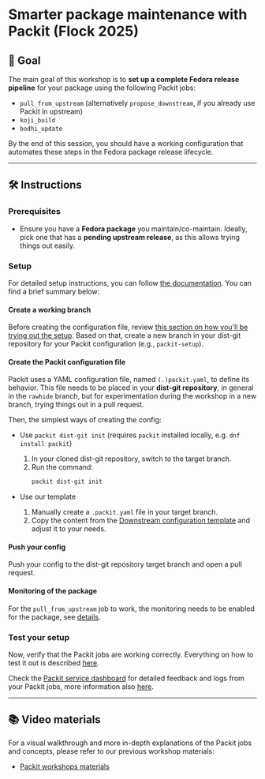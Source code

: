 # Smarter package maintenance with Packit (Flock 2025)

## 🎯 Goal

The main goal of this workshop is to **set up a complete Fedora release pipeline** for your package using the following Packit jobs:

- `pull_from_upstream` (alternatively `propose_downstream`, if you already use Packit in upstream)
- `koji_build`
- `bodhi_update`

By the end of this session, you should have a working configuration that automates these steps in the Fedora package release lifecycle.

---

## 🛠️ Instructions

### Prerequisites

- Ensure you have a **Fedora package** you maintain/co-maintain. Ideally, pick one that has a **pending upstream release**, as this allows trying things out easily.

### Setup

For detailed setup instructions, you can follow [the documentation](https://packit.dev/docs/fedora-releases-guide/dist-git-onboarding#setup). You can find a brief summary below:

#### Create a working branch

Before creating the configuration file, review [this section on how you'll be trying out the setup](https://packit.dev/docs/fedora-releases-guide/dist-git-onboarding#release-syncing).
Based on that, create a new branch in your dist-git repository for your Packit configuration
(e.g., `packit-setup`).

#### Create the Packit configuration file

Packit uses a YAML configuration file, named `(.)packit.yaml`, to define its behavior. This file needs to be placed in your **dist-git repository**,
in general in the `rawhide` branch, but for experimentation during the workshop in a new branch, trying things out in a pull request.

Then, the simplest ways of creating the config:

- Use `packit dist-git init` (requires `packit` installed locally, e.g. `dnf install packit`)

  1.  In your cloned dist-git repository, switch to the target branch.
  2.  Run the command:
      ```bash
      packit dist-git init
      ```

- Use our template

  1.  Manually create a `.packit.yaml` file in your target branch.
  2.  Copy the content from the [Downstream configuration template](https://packit.dev/docs/configuration/downstream_configuration_template#template) and adjust it to your needs.

#### Push your config

Push your config to the dist-git repository target branch and open a pull request.

#### Monitoring of the package

For the `pull_from_upstream` job to work, the monitoring needs to be enabled for the package, see [details](https://packit.dev/docs/fedora-releases-guide/dist-git-onboarding#2-monitoring-of-the-package).

### Test your setup

Now, verify that the Packit jobs are working correctly.
Everything on how to test it out is described [here](https://packit.dev/docs/fedora-releases-guide/dist-git-onboarding#how-to-try-that-for-real).

Check the [Packit service dashboard](https://dashboard.packit.dev/jobs/pull-from-upstream) for detailed feedback and logs from your Packit jobs,
more information also [here](https://packit.dev/docs/fedora-releases-guide/dist-git-onboarding#ui).

---

## 📚 Video materials

For a visual walkthrough and more in-depth explanations of the Packit jobs and concepts, please refer to our previous workshop materials:

- [Packit workshops materials](https://packit.dev/docs/workshops-materials)
